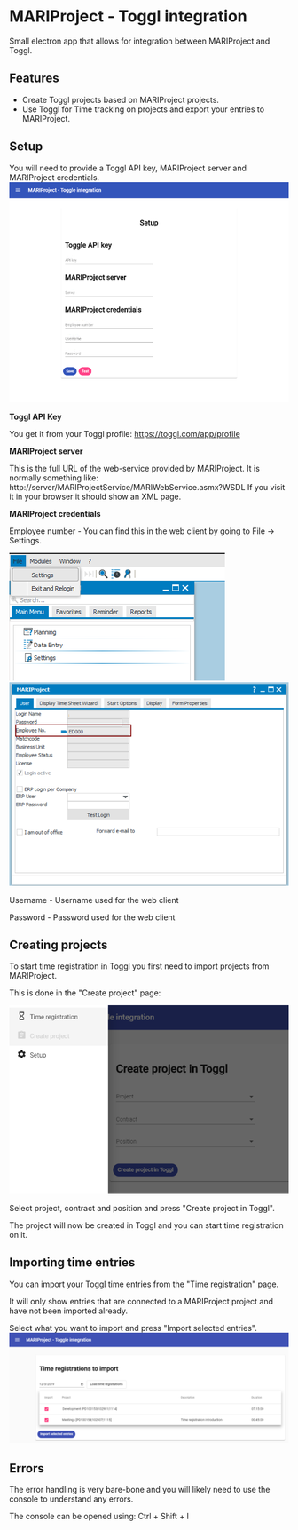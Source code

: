 
# MARIProject - Toggl integration
Small electron app that allows for integration between MARIProject  and Toggl.

## Features

 - Create Toggl projects based on MARIProject projects.
 - Use Toggl for Time tracking on projects and export your entries to MARIProject.

## Setup
You will need to provide a Toggl API key, MARIProject server and MARIProject credentials.
![Settings](./img/settings.png)

**Toggl API Key**

You get it from your Toggl profile: https://toggl.com/app/profile

**MARIProject server**

This is the full URL of the web-service provided by MARIProject.
It is normally something like: http://server/MARIProjectService/MARIWebService.asmx?WSDL
If you visit it in your browser it should show an XML page.

**MARIProject credentials**

Employee number - You can find this in the web client by going to File -> Settings.

![MARIProject](./img/mariproject-settings.png)
![MARIProjectEmployee](./img/mariproject-employee.png)

Username - Username used for the web client

Password - Password used for the web client

## Creating projects
To start time registration in Toggl you first need to import projects from MARIProject.

This is done in the "Create project" page:

![Project](./img/create-project.png)

Select project, contract and position and press "Create project in Toggl". 

The project will now be created in Toggl and you can start time registration on it.

## Importing time entries
You can import your Toggl time entries from the "Time registration" page.

It will only show entries that are connected to a MARIProject project and have not been imported already.

Select what you want to import and press "Import selected entries".
![Import](./img/import.png)

## Errors
The error handling is very bare-bone and you will likely need to use the console to understand any errors.

The console can be opened using:  Ctrl + Shift + I

